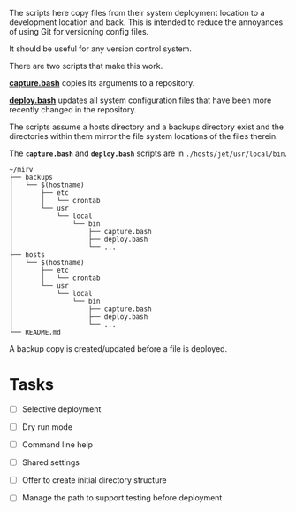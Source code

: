 The scripts here copy files from their system deployment location to a
development location and back. This is intended to reduce the
annoyances of using Git for versioning config files.

It should be useful for any version control system.

There are two scripts that make this work.

**[capture.bash](hosts/jet/usr/local/bin/capture.bin)** copies its arguments to a repository.

**[deploy.bash](hosts/jet/usr/local/bin/deploy.bin)** updates all system configuration files that have been more
recently changed in the repository.

The scripts assume a hosts directory and a backups directory exist and
the directories within them mirror the file system locations of the
files therein.

The **`capture.bash`** and **`deploy.bash`** scripts are in `./hosts/jet/usr/local/bin`.

```
~/mirv
├── backups
│   └── $(hostname)
│       ├── etc
│       │   └── crontab
│       └── usr
│           └── local
│               └── bin
│                   ├── capture.bash
│                   ├── deploy.bash
│                   └── ...
├── hosts
│   └── $(hostname)
│       ├── etc
│       │   └── crontab
│       └── usr
│           └── local
│               └── bin
│                   ├── capture.bash
│                   ├── deploy.bash
│                   └── ...
└── README.md
```

A backup copy is created/updated before a file is deployed.

# Tasks

- [ ] Selective deployment
- [ ] Dry run mode 
- [ ] Command line help
- [ ] Shared settings
- [ ] Offer to create initial directory structure
- [ ] Manage the path to support testing before deployment

